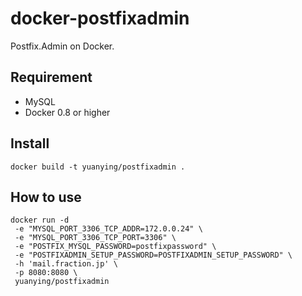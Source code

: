 docker-postfixadmin
===================

Postfix.Admin on Docker.

## Requirement

-   MySQL
-   Docker 0.8 or higher

## Install

    docker build -t yuanying/postfixadmin .

## How to use

    docker run -d
     -e "MYSQL_PORT_3306_TCP_ADDR=172.0.0.24" \
     -e "MYSQL_PORT_3306_TCP_PORT=3306" \
     -e "POSTFIX_MYSQL_PASSWORD=postfixpassword" \
     -e "POSTFIXADMIN_SETUP_PASSWORD=POSTFIXADMIN_SETUP_PASSWORD" \
     -h 'mail.fraction.jp' \
     -p 8080:8080 \
     yuanying/postfixadmin
